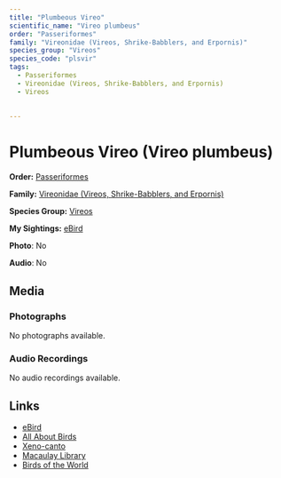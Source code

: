 ```yaml
---
title: "Plumbeous Vireo"
scientific_name: "Vireo plumbeus"
order: "Passeriformes"
family: "Vireonidae (Vireos, Shrike-Babblers, and Erpornis)"
species_group: "Vireos"
species_code: "plsvir"
tags: 
  - Passeriformes
  - Vireonidae (Vireos, Shrike-Babblers, and Erpornis)
  - Vireos
  
  
---
```


# Plumbeous Vireo (Vireo plumbeus)

**Order:** [Passeriformes](/tags/passeriformes)

**Family:** [Vireonidae (Vireos, Shrike-Babblers, and Erpornis)](/tags/vireonidae-vireos-shrike-babblers-and-erpornis)

**Species Group:** [Vireos](/tags/vireos)

**My Sightings:** [eBird](https://ebird.org/lifelist?r=world&time=life&spp=plsvir)

**Photo**: No 

**Audio**: No

## Media
### Photographs
No photographs available.

### Audio Recordings
No audio recordings available.

## Links
* [eBird](https://ebird.org/species/plsvir) 
* [All About Birds](https://www.allaboutbirds.org/guide/plsvir) 
* [Xeno-canto](https://www.xeno-canto.org/species/vireo-plumbeus) 
* [Macaulay Library](https://search.macaulaylibrary.org/catalog?taxonCode=plsvir&sort=rating_rank_desc)
* [Birds of the World](https://birdsoftheworld.org/bow/species/plsvir)
